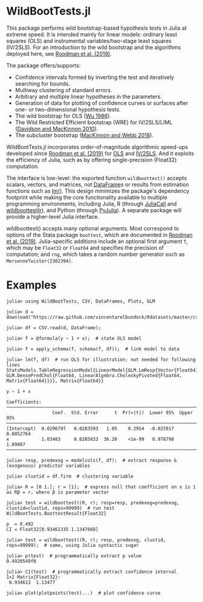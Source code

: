 # WildBootTests.jl

This package performs wild bootstrap-based hypothesis tests in Julia at extreme speed. It is intended mainly for linear models: ordinary least squares (OLS) and instrumental variables/two-stage least squares (IV/2SLS). For an introduction to the wild bootstrap and the algorithms deployed here, see [Roodman et al. (2019)](https://journals.sagepub.com/doi/abs/10.1177/1536867X19830877?journalCode=stja).

The package offers/supports:
* Confidence intervals formed by inverting the test and iteratively searching for bounds.
* Multiway clustering of standard errors.
* Arbitrary and multiple linear hypotheses in the parameters.
* Generation of data for plotting of confidence curves or surfaces after one- or two-dimensional hypothesis tests.
* The wild bootstrap for OLS ([Wu 1986](https://doi.org/10.1214/aos/1176350142)).
* The Wild Restricted Efficient bootstrap (WRE) for IV/2SLS/LIML ([Davidson and MacKinnon 2010](https://doi.org/10.1198/jbes.2009.07221)).
* The subcluster bootstrap ([MacKinnon and Webb 2018]( https://doi.org/10.1111/ectj.12107)).

WildBootTests.jl incorporates order-of-magnitude algorithmic speed-ups developed since [Roodman et al. (2019)](https://journals.sagepub.com/doi/abs/10.1177/1536867X19830877?journalCode=stja) for [OLS](https://www.statalist.org/forums/forum/general-stata-discussion/general/1586107-boottest-just-as-wild-10x-faster) and [IV/2SLS](https://www.statalist.org/forums/forum/general-stata-discussion/general/1597888-boottest-~100x-faster-after-iv-gmm). And it exploits the efficiency of Julia, such as by offering single-precision (Float32) computation.

The interface is low-level: the exported function `wildboottest()` accepts scalars, vectors, and matrices, not [DataFrame](https://github.com/JuliaData/DataFrames.jl)s or results from estimation functions such as [lm()](https://juliastats.org/GLM.jl/v1.5/). This design minimizes the package's dependency footprint while making the core functionality available to multiple programming environments, including Julia, R (through [JuliaCall](https://cran.r-project.org/web/packages/JuliaCall/index.html) and [wildboottestjlr](https://github.com/s3alfisc/wildboottestjlr)), and Python (through [PyJulia](https://github.com/JuliaPy/pyjulia)). A separate package will provide a higher-level Julia interface.

wildboottest() accepts many optional arguments. Most correspond to options of the Stata package `boottest`, which are documented in [Roodman et al. (2019)](https://journals.sagepub.com/doi/abs/10.1177/1536867X19830877?journalCode=stja). Julia-specific additions include an optional first argument `T`, which may be `Float32` or `Float64` and specifies the precision of computation; and `rng`, which takes a random number generator such as `MersenneTwister(2302394)`.

# Examples

```
julia> using WildBootTests, CSV, DataFrames, Plots, GLM

julia> d = download("https://raw.github.com/vincentarelbundock/Rdatasets/master/csv/sandwich/PetersenCL.csv")

julia> df = CSV.read(d, DataFrame);

julia> f = @formula(y ~ 1 + x);  # state OLS model

julia> f = apply_schema(f, schema(f, df));  # link model to data

julia> lm(f, df)  # run OLS for illustration; not needed for following lines
StatsModels.TableRegressionModel{LinearModel{GLM.LmResp{Vector{Float64}}, GLM.DensePredChol{Float64, LinearAlgebra.CholeskyPivoted{Float64, Matrix{Float64}}}}, Matrix{Float64}}

y ~ 1 + x

Coefficients:
─────────────────────────────────────────────────────────────────────────
                 Coef.  Std. Error      t  Pr(>|t|)  Lower 95%  Upper 95%
─────────────────────────────────────────────────────────────────────────
(Intercept)  0.0296797   0.0283593   1.05    0.2954  -0.025917  0.0852764
x            1.03483     0.0285833  36.20    <1e-99   0.978798  1.09087
─────────────────────────────────────────────────────────────────────────

julia> resp, predexog = modelcols(f, df);  # extract response & (exogenous) predictor variables

julia> clustid = df.firm  # clustering variable

julia> R = [0 1.]; r = [1];  # express null that coefficient on x is 1 as Rβ = r, where β is parameter vector

julia> test = wildboottest((R, r); resp=resp, predexog=predexog, clustid=clustid, reps=99999)  # run test
WildBootTests.BoottestResult{Float32}

p  = 0.492
CI = Float32[0.93461335 1.1347668]

julia> test = wildboottest((R, r); resp, predexog, clustid, reps=99999);  # same, using Julia syntactic sugar

julia> p(test)  # programmatically extract p value
0.4920549f0

julia> CI(test)  # programmatically extract confidence interval
1×2 Matrix{Float32}:
 0.934613  1.13477

julia> plot(plotpoints(test)...)  # plot confidence curve
```
